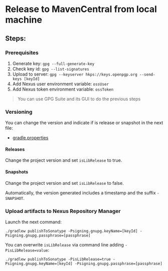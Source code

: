 # Release to MavenCentral from local machine

## Steps:

### Prerequisites

  1. Generate key: `gpg --full-generate-key`
  2. Check key id: `gpg --list-signatures`
  3. Upload to server: `gpg --keyserver hkps://keys.openpgp.org --send-keys [keyId]`
  4. Add Nexus user environment variable: `ossUser`
  5. Add Nexus token environment variable: `ossToken`

> You can use GPG Suite and its GUI to do the previous steps

### Versioning

You can change the version and indicate if is release or snapshot in the next file:

- [gradle.properties](/gradle.properties)

#### Releases

Change the project version and set `isLibRelease` to true.

#### Snapshots

Change the project version and set `isLibRelease` to false.

Automatically, the version generated includes a timestamp and the suffix `-SNAPSHOT`.

### Upload artifacts to Nexus Repository Manager

Launch the next command:

```
./gradlew publishToSonatype -Psigning.gnupg.keyName=[keyId] -Psigning.gnupg.passphrase=[passphrase]
```

You can overwrite `isLibRelease` via command line adding `-PisLibRelease=value`:

```
./gradlew publishToSonatype -PisLibRelease=true -Psigning.gnupg.keyName=[keyId] -Psigning.gnupg.passphrase=[passphrase]
```
